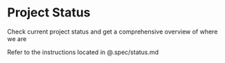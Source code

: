 # Project Status

Check current project status and get a comprehensive overview of where we are

Refer to the instructions located in @.spec/status.md
